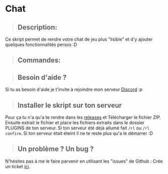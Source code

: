 # Chat

> ## Description:

Ce skript permet de rendre votre chat de jeu plus "lisible" et d'y ajouter quelques fonctionnalités persos :D

> ## Commandes:

> ## Besoin d'aide ?

Si tu as besoin d'aide je t'invite à rejoindre mon serveur [Discord](https://discord.gg/JfMNGVA) :p

> ## Installer le skript sur ton serveur

Pour ça tu n'a qu'a te rendre dans les [releases](https://github.com/Thom-web/Chat-Skript/releases) et Télécharger le fichier ZIP.
Ensuite extrait le fichier et place les fichiers extraits dans le dossier PLUGINS de ton serveur. Si ton serveur été déjà allumé fait `/rl` ou `/rl confirm`. Si ton serveur était éteint il ne te reste plus qu'a le démarrer :D

> ## Un problème ? Un bug ?

N'hésites pas à me le faire parvenir en utilisant les "issues" de Github : Crée un ticket [ici](https://github.com/thom-web/chat-skript/issues/new).
